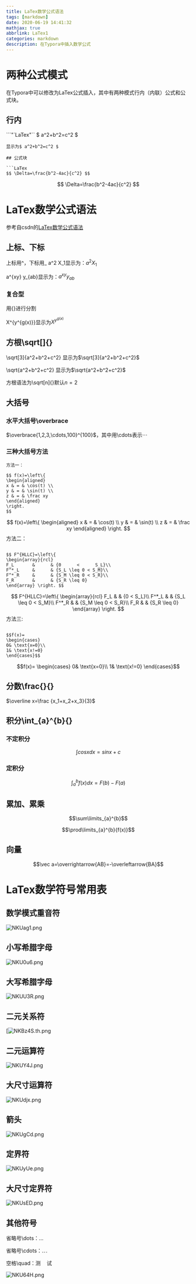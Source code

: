 ```yaml
---
title: LaTex数学公式语法
tags: [markdown]
date: 2020-06-19 14:41:32
mathjax: true
abbrlink: LaTex1
categories: markdown
description: 在Typora中插入数学公式
---
```


# 两种公式模式

在Typora中可以修改为LaTex公式插入，其中有两种模式行内（内联）公式和公式块。

## 行内

```"`LaTex"``
$ a^2+b^2=c^2 $
```
显示为$ a^2+b^2=c^2 $

## 公式块

```LaTex
$$ \Delta=\frac{b^2-4ac}{c^2} $$
```

$$ \Delta=\frac{b^2-4ac}{c^2} $$

# LaTex数学公式语法

参考自csdn的[LaTex数学公式语法](https://blog.csdn.net/guikunchen/article/details/88652407)

## 上标、下标

上标用^，下标用_
		a^2 X_1显示为：$a^2 X_1$

a^{xy} y_{ab}显示为：$a^{xy} y_{ab}$

### 复合型

用{}进行分割

X^{y^{g(x)}}显示为$X^{y^{g(x)}}$

## 方根\sqrt[]{}

\sqrt[3]{a^2+b^2+c^2} 显示为$\sqrt[3]{a^2+b^2+c^2}$

\sqrt{a^2+b^2+c^2} 显示为$\sqrt{a^2+b^2+c^2}$

方根语法为\sqrt[n]{}默认$n=2$

## 大括号

### 水平大括号\overbrace

$\overbrace{1,2,3,\cdots,100}^{100}$，其中用\cdots表示$\cdots$
### 三种大括号方法
```mathjax
方法一：

$$ f(x)=\left\{
\begin{aligned}
x & = & \cos(t) \\
y & = & \sin(t) \\
z & = & \frac xy
\end{aligned}
\right.
$$
```
$$ f(x)=\left\{
\begin{aligned}
x & = & \cos(t) \\
y & = & \sin(t) \\
z & = & \frac xy
\end{aligned}
\right.
$$
方法二：
```

$$ F^{HLLC}=\left\{
\begin{array}{rcl}
F_L       &      & {0      <      S_L}\\
F^*_L     &      & {S_L \leq 0 < S_M}\\
F^*_R     &      & {S_M \leq 0 < S_R}\\
F_R       &      & {S_R \leq 0}
\end{array} \right. $$
```
$$ F^{HLLC}=\left\{
\begin{array}{rcl}
F_L       &      & {0      <      S_L}\\
F^*_L     &      & {S_L \leq 0 < S_M}\\
F^*_R     &      & {S_M \leq 0 < S_R}\\
F_R       &      & {S_R \leq 0}
\end{array} \right. $$
方法三:
```

$$f(x)=
\begin{cases}
0& \text{x=0}\\
1& \text{x!=0}
\end{cases}$$
```
$$f(x)=
\begin{cases}
0& \text{x=0}\\
1& \text{x!=0}
\end{cases}$$




## 分数\frac{}{}

$\overline x=\frac {x_1+x_2+x_3}{3}$

## 积分\int_{a}^{b}{}

### 不定积分

$$\int{cosxdx}=sinx+c$$

### 定积分

$$\int_{a}^{b}f(x)dx=F(b)-F(a)$$

## 累加、累乘

$$\sum\limits_{a}^{b}$$

$$\prod\limits_{a}^{b}{f(x)}$$

## 向量

$$\vec a=\overrightarrow{AB}=-\overleftarrow{BA}$$

# LaTex数学符号常用表

## 数学模式重音符
![NKUag1.png](https://s1.ax1x.com/2020/06/19/NKUag1.png)
## 小写希腊字母
![NKU0u6.png](https://s1.ax1x.com/2020/06/19/NKU0u6.png)
## 大写希腊字母
![NKUU3R.png](https://s1.ax1x.com/2020/06/19/NKUU3R.png)
## 二元关系符
[![NKBz4S.th.png](https://s1.ax1x.com/2020/06/19/NKBz4S.png)
## 二元运算符
![NKUY4J.png](https://s1.ax1x.com/2020/06/19/NKUY4J.png)
## 大尺寸运算符
![NKUdjx.png](https://s1.ax1x.com/2020/06/19/NKUdjx.png)
## 箭头
![NKUgCd.png](https://s1.ax1x.com/2020/06/19/NKUgCd.png)
## 定界符
![NKUyUe.png](https://s1.ax1x.com/2020/06/19/NKUyUe.png)
## 大尺寸定界符
![NKUsED.png](https://s1.ax1x.com/2020/06/19/NKUsED.png)
## 其他符号

省略号\dots：$\dots$

省略号\cdots：$\cdots$

空格\quad：测$\quad$试

![NKU64H.png](https://s1.ax1x.com/2020/06/19/NKU64H.png)

